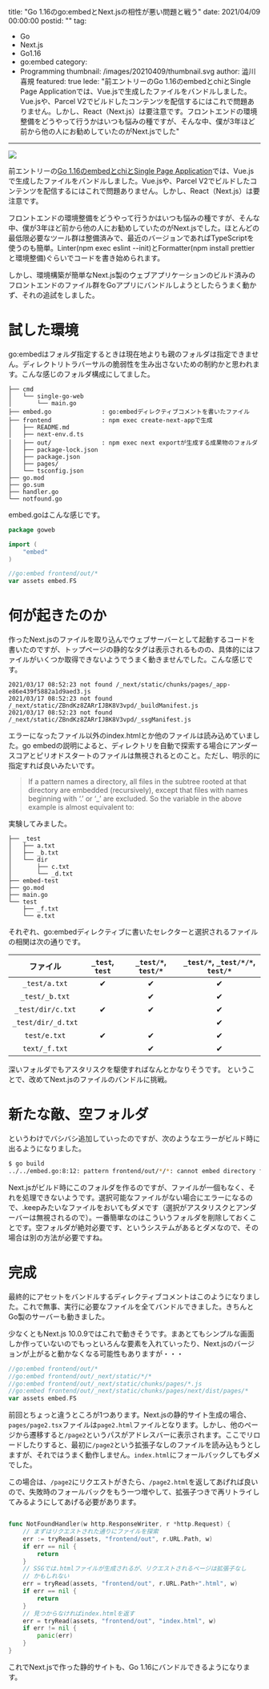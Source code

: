 title: "Go 1.16のgo:embedとNext.jsの相性が悪い問題と戦う"
date: 2021/04/09 00:00:00
postid: ""
tag:
  - Go
  - Next.js
  - Go1.16
  - go:embed
category:
  - Programming
thumbnail: /images/20210409/thumbnail.svg
author: 澁川喜規
featured: true
lede: "前エントリーのGo 1.16のembedとchiとSingle Page Applicationでは、Vue.jsで生成したファイルをバンドルしました。Vue.jsや、Parcel V2でビルドしたコンテンツを配信するにはこれで問題ありません。しかし、React（Next.js）は要注意です。フロントエンドの環境整備をどうやって行うかはいつも悩みの種ですが、そんな中、僕が3年ほど前から他の人にお勧めしていたのがNext.jsでした"
---

<img src="/images/20210409/nextjs_and_go_icon.svg" class="img-middle-size">

前エントリーの[Go 1.16のembedとchiとSingle Page Application](/articles/20210408/)では、Vue.jsで生成したファイルをバンドルしました。Vue.jsや、Parcel V2でビルドしたコンテンツを配信するにはこれで問題ありません。しかし、React（Next.js）は要注意です。

フロントエンドの環境整備をどうやって行うかはいつも悩みの種ですが、そんな中、僕が3年ほど前から他の人にお勧めしていたのがNext.jsでした。ほとんどの最低限必要なツール群は整備済みで、最近のバージョンであればTypeScriptを使うのも簡単。Linter(npm exec eslint --init)とFormatter(npm install prettierと環境整備)ぐらいでコードを書き始められます。

しかし、環境構築が簡単なNext.js製のウェブアプリケーションのビルド済みのフロントエンドのファイル群をGoアプリにバンドルしようとしたらうまく動かず、それの追試をしました。

# 試した環境

go:embedはフォルダ指定するときは現在地よりも親のフォルダは指定できません。ディレクトリトラバーサルの脆弱性を生み出さないための制約かと思われます。こんな感じのフォルダ構成にしてました。

```
├── cmd
│   └── single-go-web
│       └── main.go
├── embed.go              : go:embedディレクティブコメントを書いたファイル
├── frontend              : npm exec create-next-appで生成
│   ├── README.md
│   ├── next-env.d.ts
│   ├── out/              : npm exec next exportが生成する成果物のフォルダ
│   ├── package-lock.json
│   ├── package.json
│   ├── pages/
│   └── tsconfig.json
├── go.mod
├── go.sum
├── handler.go
└── notfound.go
```

embed.goはこんな感じです。

```go embed.go
package goweb

import (
    "embed"
)

//go:embed frontend/out/*
var assets embed.FS
```

# 何が起きたのか

作ったNext.jsのファイルを取り込んでウェブサーバーとして起動するコードを書いたのですが、トップページの静的なタグは表示されるものの、具体的にはファイルがいくつか取得できないようでうまく動きませんでした。こんな感じです。

```
2021/03/17 08:52:23 not found /_next/static/chunks/pages/_app-e86e439f5882a1d9aed3.js
2021/03/17 08:52:23 not found /_next/static/ZBndKz8ZARrIJBK8V3vpd/_buildManifest.js
2021/03/17 08:52:23 not found /_next/static/ZBndKz8ZARrIJBK8V3vpd/_ssgManifest.js
```

エラーになったファイル以外のindex.htmlとか他のファイルは読み込めていました。go embedの説明によると、ディレクトリを自動で探索する場合にアンダースコアとピリオドスタートのファイルは無視されるとのこと。ただし、明示的に指定すれば良いみたいです。

> If a pattern names a directory, all files in the subtree rooted at that directory are embedded (recursively), except that files with names beginning with ‘.’ or ‘_’ are excluded. So the variable in the above example is almost equivalent to:

実験してみました。

```
├── _test
│   ├── a.txt
│   ├── _b.txt
│   └── dir
│       ├── c.txt
│       └── _d.txt
├── embed-test
├── go.mod
├── main.go
└── test
    ├── _f.txt
    └── e.txt
```

それぞれ、go:embedディレクティブに書いたセレクターと選択されるファイルの相関は次の通りです。

| ファイル | `_test`, `test` | `_test/*`, `test/*` |  `_test/*`, `_test/*/*`, `test/*` |
|:-:|:-:|:-:|:-:|
| `_test/a.txt` | ✔︎ | ✔︎ | ✔︎ |
| `_test/_b.txt` |   | ✔︎  | ✔︎ |
| `_test/dir/c.txt` | ✔︎ | ✔︎  | ✔︎ |
| `_test/dir/_d.txt` |   |   | ✔︎ |
| `test/e.txt` | ✔︎ |  ✔︎ | ✔︎ |
| `text/_f.txt` |   |  ✔︎ | ✔︎ |

深いフォルダでもアスタリスクを駆使すればなんとかなりそうです。 ということで、改めてNext.jsのファイルのバンドルに挑戦。

# 新たな敵、空フォルダ

というわけでバシバシ追加していったのですが、次のようなエラーがビルド時に出るようになりました。

```sh
$ go build
../../embed.go:8:12: pattern frontend/out/*/*: cannot embed directory frontend/out/_next/qi68kQOpQjkJ0HbA6IoFl: contains no embeddable files
```

Next.jsがビルド時にこのフォルダを作るのですが、ファイルが一個もなく、それを処理できないようです。選択可能なファイルがない場合にエラーになるので、.keepみたいなファイルをおいてもダメです（選択がアスタリスクとアンダーバーは無視されるので）。一番簡単なのはこういうフォルダを削除しておくことです。空フォルダが絶対必要です、というシステムがあるとダメなので、その場合は別の方法が必要ですね。

# 完成

最終的にアセットをバンドルするディレクティブコメントはこのようになりました。これで無事、実行に必要なファイルを全てバンドルできました。きちんとGo製のサーバーも動きました。

少なくともNext.js 10.0.9ではこれで動きそうです。まあとてもシンプルな画面しか作っていないのでもっといろんな要素を入れていったり、Next.jsのバージョンが上がると動かなくなる可能性もありますが・・・

```go asset.go
//go:embed frontend/out/*
//go:embed frontend/out/_next/static/*/*
//go:embed frontend/out/_next/static/chunks/pages/*.js
//go:embed frontend/out/_next/static/chunks/pages/next/dist/pages/*
var assets embed.FS
```

前回とちょっと違うところが1つあります。Next.jsの静的サイト生成の場合、``pages/page2.tsx``ファイルは``page2.html``ファイルとなります。しかし、他のページから遷移すると``/page2``というパスがアドレスバーに表示されます。ここでリロードしたりすると、最初に``/page2``という拡張子なしのファイルを読み込もうとしますが、それではうまく動作しません。``index.html``にフォールバックしてもダメでした。

この場合は、``/page2``にリクエストがきたら、``/page2.html``を返してあげれば良いので、失敗時のフォールバックをもう一つ増やして、拡張子つきで再リトライしてみるようにしてあげる必要があります。

```go notfound.go

func NotFoundHandler(w http.ResponseWriter, r *http.Request) {
	// まずはリクエストされた通りにファイルを探索
	err := tryRead(assets, "frontend/out", r.URL.Path, w)
	if err == nil {
		return
	}
	// SSGでは.htmlファイルが生成されるが、リクエストされるページは拡張子なし
	// かもしれない
	err = tryRead(assets, "frontend/out", r.URL.Path+".html", w)
	if err == nil {
		return
	}
	// 見つからなければindex.htmlを返す
	err = tryRead(assets, "frontend/out", "index.html", w)
	if err != nil {
		panic(err)
	}
}
```

これでNext.jsで作った静的サイトも、Go 1.16にバンドルできるようになります。

